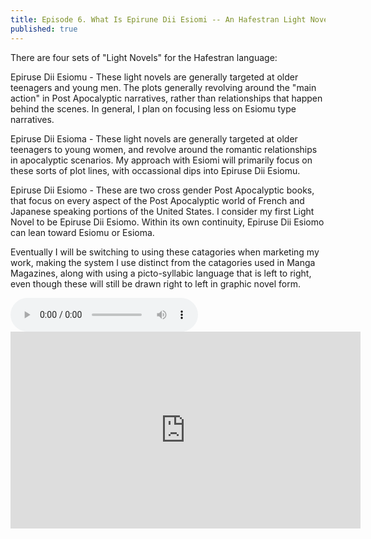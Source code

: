 ```yaml
---
title: Episode 6. What Is Epirune Dii Esiomi -- An Hafestran Light Novel Form
published: true
---
```

There are four sets of "Light Novels" for the Hafestran language:

Epiruse Dii Esiomu - These light novels are generally targeted at older teenagers and young men. The plots generally revolving around the "main action" in Post Apocalyptic narratives, rather than relationships that happen behind the scenes. In general, I plan on focusing less on Esiomu type narratives.

Epiruse Dii Esioma - These light novels are generally targeted at older teenagers to young women, and revolve around the romantic relationships in apocalyptic scenarios. My approach with Esiomi will primarily focus on these sorts of plot lines, with occassional dips into Epiruse Dii Esiomu.

Epiruse Dii Esiomo - These are two cross gender Post Apocalyptic books, that focus on every aspect of the Post Apocalyptic world of French and Japanese speaking portions of the United States. I consider my first Light Novel to be Epiruse Dii Esiomo. Within its own continuity, Epiruse Dii Esiomo can lean toward Esiomu or Esioma.

Eventually I will be switching to using these catagories when marketing my work, making the system I use distinct from the catagories used in Manga Magazines, along with using a picto-syllabic language that is left to right, even though these will still be drawn right to left in graphic novel form.

<audio controls>
  <source src="https://lwflouisa.github.io/Weavercast/audio/episode6audio.mp3" type="audio/mpeg">
</audio>

<iframe width="560" height="315" sandbox="allow-same-origin allow-scripts allow-popups" src="https://video.ploud.jp/videos/embed/7474cb9f-a094-4b42-90c6-4fdfb6c0c647" frameborder="0" allowfullscreen></iframe>
